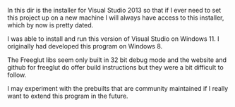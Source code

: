 In this dir is the installer for Visual Studio 2013 so that if I ever need to set this project up on a new machine I will always have access to this installer, which by now is pretty dated. 

I was able to install and run this version of Visual Studio on Windows 11. I originally had developed this program on Windows 8. 

The Freeglut libs seem only built in 32 bit debug mode and the website and github for freeglut do offer build instructions but they were a bit difficult to follow. 

I may experiment with the prebuilts that are community maintained if I really want to extend this program in the future. 

